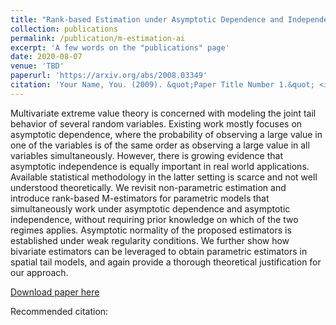 ```yaml
---
title: "Rank-based Estimation under Asymptotic Dependence and Independence, with Applications to Spatial Extremes"
collection: publications
permalink: /publication/m-estimation-ai
excerpt: 'A few words on the "publications" page'
date: 2020-08-07
venue: 'TBD'
paperurl: 'https://arxiv.org/abs/2008.03349'
citation: 'Your Name, You. (2009). &quot;Paper Title Number 1.&quot; <i>Journal 1</i>. 1(1).'
---
```

Multivariate extreme value theory is concerned with modeling the joint tail behavior of several random variables. Existing work mostly focuses on asymptotic dependence, where the probability of observing a large value in one of the variables is of the same order as observing a large value in all variables simultaneously. However, there is growing evidence that asymptotic independence is equally important in real world applications. Available statistical methodology in the latter setting is scarce and not well understood theoretically. We revisit non-parametric estimation and introduce rank-based M-estimators for parametric models that simultaneously work under asymptotic dependence and asymptotic independence, without requiring prior knowledge on which of the two regimes applies. Asymptotic normality of the proposed estimators is established under weak regularity conditions. We further show how bivariate estimators can be leveraged to obtain parametric estimators in spatial tail models, and again provide a thorough theoretical justification for our approach.

[Download paper here](http://academicpages.github.io/files/paper1.pdf)

Recommended citation:
